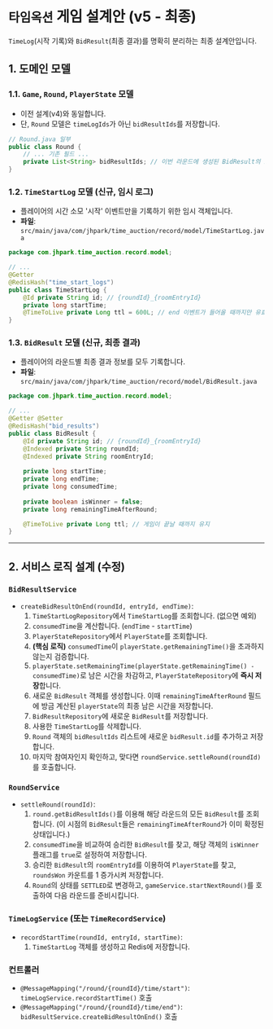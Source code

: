 # `타임옥션` 게임 설계안 (v5 - 최종)

`TimeLog`(시작 기록)와 `BidResult`(최종 결과)를 명확히 분리하는 최종 설계안입니다.

## 1. 도메인 모델

### 1.1. `Game`, `Round`, `PlayerState` 모델
*   이전 설계(v4)와 동일합니다.
*   단, `Round` 모델은 `timeLogIds`가 아닌 `bidResultIds`를 저장합니다.

```java
// Round.java 일부
public class Round {
    // ... 기존 필드 ...
    private List<String> bidResultIds; // 이번 라운드에 생성된 BidResult의 ID 목록
}
```

### 1.2. `TimeStartLog` 모델 (신규, 임시 로그)
*   플레이어의 시간 소모 '시작' 이벤트만을 기록하기 위한 임시 객체입니다.
*   **파일**: `src/main/java/com/jhpark/time_auction/record/model/TimeStartLog.java`

```java
package com.jhpark.time_auction.record.model;

// ...
@Getter
@RedisHash("time_start_logs")
public class TimeStartLog {
    @Id private String id; // {roundId}_{roomEntryId}
    private long startTime;
    @TimeToLive private Long ttl = 600L; // end 이벤트가 들어올 때까지만 유효
}
```

### 1.3. `BidResult` 모델 (신규, 최종 결과)
*   플레이어의 라운드별 최종 결과 정보를 모두 기록합니다.
*   **파일**: `src/main/java/com/jhpark/time_auction/record/model/BidResult.java`

```java
package com.jhpark.time_auction.record.model;

// ...
@Getter @Setter
@RedisHash("bid_results")
public class BidResult {
    @Id private String id; // {roundId}_{roomEntryId}
    @Indexed private String roundId;
    @Indexed private String roomEntryId;
    
    private long startTime;
    private long endTime;
    private long consumedTime;
    
    private boolean isWinner = false;
    private long remainingTimeAfterRound;

    @TimeToLive private Long ttl; // 게임이 끝날 때까지 유지
}
```

---

## 2. 서비스 로직 설계 (수정)

### `BidResultService`

*   `createBidResultOnEnd(roundId, entryId, endTime)`:
    1.  `TimeStartLogRepository`에서 `TimeStartLog`를 조회합니다. (없으면 예외)
    2.  `consumedTime`을 계산합니다. (`endTime` - `startTime`)
    3.  `PlayerStateRepository`에서 `PlayerState`를 조회합니다.
    4.  **(핵심 로직)** `consumedTime`이 `playerState.getRemainingTime()`을 초과하지 않는지 검증합니다.
    5.  `playerState.setRemainingTime(playerState.getRemainingTime() - consumedTime)`로 남은 시간을 차감하고, `PlayerStateRepository`에 **즉시 저장**합니다.
    6.  새로운 `BidResult` 객체를 생성합니다. 이때 `remainingTimeAfterRound` 필드에 방금 계산된 `playerState`의 최종 남은 시간을 저장합니다.
    7.  `BidResultRepository`에 새로운 `BidResult`를 저장합니다.
    8.  사용한 `TimeStartLog`를 삭제합니다.
    9.  `Round` 객체의 `bidResultIds` 리스트에 새로운 `bidResult.id`를 추가하고 저장합니다.
    10. 마지막 참여자인지 확인하고, 맞다면 `roundService.settleRound(roundId)`를 호출합니다.

### `RoundService`

*   `settleRound(roundId)`:
    1.  `round.getBidResultIds()`를 이용해 해당 라운드의 모든 `BidResult`를 조회합니다. (이 시점의 `BidResult`들은 `remainingTimeAfterRound`가 이미 확정된 상태입니다.)
    2.  `consumedTime`을 비교하여 승리한 `BidResult`를 찾고, 해당 객체의 `isWinner` 플래그를 `true`로 설정하여 저장합니다.
    3.  승리한 `BidResult`의 `roomEntryId`를 이용하여 `PlayerState`를 찾고, `roundsWon` 카운트를 1 증가시켜 저장합니다.
    4.  `Round`의 상태를 `SETTLED`로 변경하고, `gameService.startNextRound()`를 호출하여 다음 라운드를 준비시킵니다.

### `TimeLogService` (또는 `TimeRecordService`)

*   `recordStartTime(roundId, entryId, startTime)`:
    1.  `TimeStartLog` 객체를 생성하고 Redis에 저장합니다.

### 컨트롤러

*   `@MessageMapping("/round/{roundId}/time/start")`: `timeLogService.recordStartTime()` 호출
*   `@MessageMapping("/round/{roundId}/time/end")`: `bidResultService.createBidResultOnEnd()` 호출